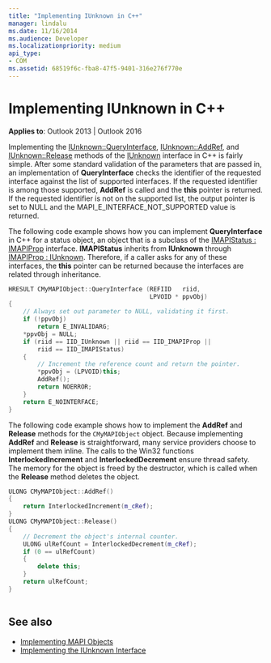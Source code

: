 ```yaml
---
title: "Implementing IUnknown in C++"
manager: lindalu
ms.date: 11/16/2014
ms.audience: Developer
ms.localizationpriority: medium
api_type:
- COM
ms.assetid: 68519f6c-fba8-47f5-9401-316e276f770e
---
```


# Implementing IUnknown in C++

**Applies to**: Outlook 2013 | Outlook 2016 
  
Implementing the [IUnknown::QueryInterface](https://msdn.microsoft.com/library/ms682521%28v=VS.85%29.aspx), [IUnknown::AddRef](https://msdn.microsoft.com/library/ms691379%28v=VS.85%29.aspx), and [IUnknown::Release](https://msdn.microsoft.com/library/ms682317%28v=VS.85%29.aspx) methods of the [IUnknown](https://msdn.microsoft.com/library/ms680509%28v=VS.85%29.aspx) interface in C++ is fairly simple. After some standard validation of the parameters that are passed in, an implementation of **QueryInterface** checks the identifier of the requested interface against the list of supported interfaces. If the requested identifier is among those supported, **AddRef** is called and the **this** pointer is returned. If the requested identifier is not on the supported list, the output pointer is set to NULL and the MAPI_E_INTERFACE_NOT_SUPPORTED value is returned. 
  
The following code example shows how you can implement **QueryInterface** in C++ for a status object, an object that is a subclass of the [IMAPIStatus : IMAPIProp](imapistatusimapiprop.md) interface. **IMAPIStatus** inherits from **IUnknown** through [IMAPIProp : IUnknown](imapipropiunknown.md). Therefore, if a caller asks for any of these interfaces, the **this** pointer can be returned because the interfaces are related through inheritance. 
  
```cpp
HRESULT CMyMAPIObject::QueryInterface (REFIID   riid,
                                       LPVOID * ppvObj)
{
    // Always set out parameter to NULL, validating it first.
    if (!ppvObj)
        return E_INVALIDARG;
    *ppvObj = NULL;
    if (riid == IID_IUnknown || riid == IID_IMAPIProp ||
        riid == IID_IMAPIStatus)
    {
        // Increment the reference count and return the pointer.
        *ppvObj = (LPVOID)this;
        AddRef();
        return NOERROR;
    }
    return E_NOINTERFACE;
}

```

The following code example shows how to implement the **AddRef** and **Release** methods for the `CMyMAPIObject` object. Because implementing **AddRef** and **Release** is straightforward, many service providers choose to implement them inline. The calls to the Win32 functions **InterlockedIncrement** and **InterlockedDecrement** ensure thread safety. The memory for the object is freed by the destructor, which is called when the **Release** method deletes the object. 
  
```cpp
ULONG CMyMAPIObject::AddRef()
{
    return InterlockedIncrement(m_cRef);
}
ULONG CMyMAPIObject::Release()
{
    // Decrement the object's internal counter.
    ULONG ulRefCount = InterlockedDecrement(m_cRef);
    if (0 == ulRefCount)
    {
        delete this;
    }
    return ulRefCount;
}
 
```

## See also

- [Implementing MAPI Objects](implementing-mapi-objects.md)
- [Implementing the IUnknown Interface](implementing-the-iunknown-interface.md)

